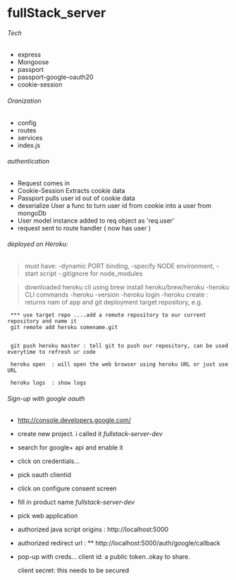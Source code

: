 # fullStack_server
     
###### Tech
- express
- Mongoose
- passport
- passport-google-oauth20
- cookie-session
###### Oranization
- config
- routes
- services 
- index.js
###### authentication
- Request comes in
- Cookie-Session Extracts cookie data
- Passport pulls user id out of cookie data
- deserialize User a func to turn user id from cookie into a user from mongoDb
- User model instance added to req object as 'req.user'
- request sent to route handler ( now has user )

###### deployed on Heroku:  
> must have:
 -dynamic PORT binding, 
 -specify NODE environment, 
 -start script
 -.gitignore for node_modules
 
>downloaded heroku cli using brew install heroku/brew/heroku
 -heroku CLI commands
 -heroku -version
 -heroku login
 -heroku create  : 
     returns nam of app and git deployment target repository, e.g.
     
     *** use target repo ....add a remote repository to our current repository and name it 
     git remote add heroku somename.git
     
     
     git push heroku master : tell git to push our repository, can be used everytime to refresh ur code
     
     heroku open  : will open the web browser using heroku URL or just use URL
     
     heroku logs  : show logs

###### Sign-up with google oauth

 - http://console.developers.google.com/
 - create new project.  i called it *fullstack-server-dev*
- search for google+ api and enable it
- click on credentials...
- pick oauth clientid
- click on configure consent screen 
- fill in product name *fullstack-server-dev*
- pick web application

- authorized java script origins : http://localhost:5000

- authorized redirect url : ** http://localhost:5000/auth/google/callback

- pop-up with creds...
  client id:  a public token..okay to share. 
    
  client secret:  this needs to be secured 
 


